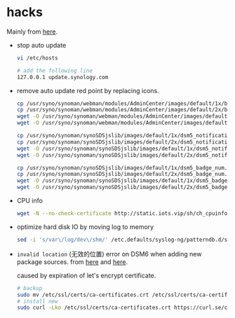# hacks

Mainly from [here](https://zhuanlan.zhihu.com/p/134169554).

* stop auto update

  ```bash
  vi /etc/hosts
  
  # add the following line
  127.0.0.1 update.synology.com 
  ```

* remove auto update red point by replacing icons.

  ```bash
  cp /usr/syno/synoman/webman/modules/AdminCenter/images/default/1x/badge_control_panel.png /usr/syno/synoman/webman/modules/AdminCenter/images/default/1x/badge_control_panel.png.bak  
  cp /usr/syno/synoman/webman/modules/AdminCenter/images/default/2x/badge_control_panel.png /usr/syno/synoman/webman/modules/AdminCenter/images/default/2x/badge_control_panel.png.bak  
  wget -O /usr/syno/synoman/webman/modules/AdminCenter/images/default/1x/badge_control_panel.png https://static.iots.vip/transparent.png
  wget -O /usr/syno/synoman/webman/modules/AdminCenter/images/default/2x/badge_control_panel.png https://static.iots.vip/transparent.png
  
  cp /usr/syno/synoman/synoSDSjslib/images/default/1x/dsm5_notification_num.png /usr/syno/synoman/synoSDSjslib/images/default/1x/dsm5_notification_num.png.bak
  cp /usr/syno/synoman/synoSDSjslib/images/default/2x/dsm5_notification_num.png /usr/syno/synoman/synoSDSjslib/images/default/2x/dsm5_notification_num.png.bak
  wget -O /usr/syno/synoman/synoSDSjslib/images/default/1x/dsm5_notification_num.png https://static.iots.vip/transparent.png
  wget -O /usr/syno/synoman/synoSDSjslib/images/default/2x/dsm5_notification_num.png https://static.iots.vip/transparent.png
  
  cp /usr/syno/synoman/synoSDSjslib/images/default/1x/dsm5_badge_num.png /usr/syno/synoman/synoSDSjslib/images/default/1x/dsm5_badge_num.png.bak 
  cp /usr/syno/synoman/synoSDSjslib/images/default/2x/dsm5_badge_num.png /usr/syno/synoman/synoSDSjslib/images/default/2x/dsm5_badge_num.png.bak 
  wget -O /usr/syno/synoman/synoSDSjslib/images/default/1x/dsm5_badge_num.png https://static.iots.vip/transparent.png
  wget -O /usr/syno/synoman/synoSDSjslib/images/default/2x/dsm5_badge_num.png https://static.iots.vip/transparent.png
  ```

* CPU info

  ```bash
  wget -N --no-check-certificate http://static.iots.vip/sh/ch_cpuinfo.sh && sh ch_cpuinfo.sh
  ```

* optimize hard disk IO by moving log to memory

  ```bash
  sed -i 's/var\/log/dev\/shm/' /etc.defaults/syslog-ng/patterndb.d/scemd.conf
  ```

* `invalid location` (无效的位置) error on DSM6 when adding new package sources. from [here](https://www.ruoyer.com/dsm_crt.html) and [here](https://github.com/SynoCommunity/spksrc/issues/4897#issuecomment-961876276).

  caused by expiration of let's encrypt certificate.

  ```bash
  # backup
  sudo mv /etc/ssl/certs/ca-certificates.crt /etc/ssl/certs/ca-certificates.crt.bak
  # install new
  sudo curl -Lko /etc/ssl/certs/ca-certificates.crt https://curl.se/ca/cacert.pem
  ```

  


